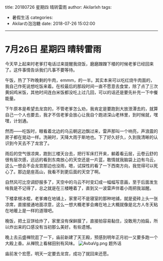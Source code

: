 title: 20180726 星期四 晴转雷雨
author: Akilarlxh
tags:
  - 暑假生活
categories:
  - Akilarの泡泡糖
date: 2018-07-26 15:02:00
---
# 7月26日 星期四 晴转雷雨

今天早上起来时老爹打电话过来提醒我烧饭，磨磨蹭蹭下楼的时候老爹已经回来了。这件事情告诉我们凡事不要等待。

午饭，热了下昨晚剩的牛肉，emmm，的一半。其实本来可以吃红烧牛肉面的，我自己作死说想吃饭来着。在校最后的那段时间一直不愿意去食堂，除了点了三次黄焖鸡米饭，其他时间连白米饭都没吃上过几回，可以的话还是要先补充一下中餐能量。

下午原本是希望去龙宫的，不管老爹怎么劝，我肯定是要跑到大放泄潭去的，就算自己一个人也要去，我才不信老爹会放心让我自个跑进深山老林里，到时候就，嘿嘿，计划通。

然而——吃饭时，眼看着北边的乌云朝这边飘过来，雷声那叫一个响亮，声浪震的房子都在晃动一样。洗碗时，天降大雨于斯地也。下了好久好久，久到我清晰的认识到今天去不了龙宫了。

雨后的空气很凉爽，跑到三楼天台去，把行军床打开来，躺着看云层，云卷云舒的很有层次感，远远的看到东南放心的天空还是一片蓝，敢情就我脑袋上边有乌云，这么一想会不会龙宫那边也没雨，嗯，试探性的看了一下西南方向，我觉得可以死心了。那边是座高山，我看不到更后面的天空了啊。

自然风可比空调舒服多了，天空中的乌云不时变幻成一幅幅写意画，至于后面发生啥我是不记得了，总之就是在三楼睡着了，直到又一波雷声伴着小雨把我滋醒。

下楼拿根冰棍，老爹瘫在地铺上，家里可不是寝室的那种地铺，就是瓷砖上头一张凉席，直接接通地面凉意，这么一想大概老爹会瘫在地上大概就像是北方人冬天粘在地暖上是一样的道理吧。

晚饭，把土豆饼给炸了，家里没有保鲜膜了，直接拍容易黏住，没敢用力拍扁，所以炸出来的口感没有当初那么美好。有些遗憾。

晚上去云盛禅院逛了一下，庙前新建了天王殿，预感到明年正月初一又要多跑一个大殿上香。从禅院上看梯田别有风味。
![AvbaVg.png](https://s2.ax1x.com/2019/04/16/AvbaVg.png)
题外话

庙前发个宏愿，明天一定要去龙宫，成功了就回来还愿。

